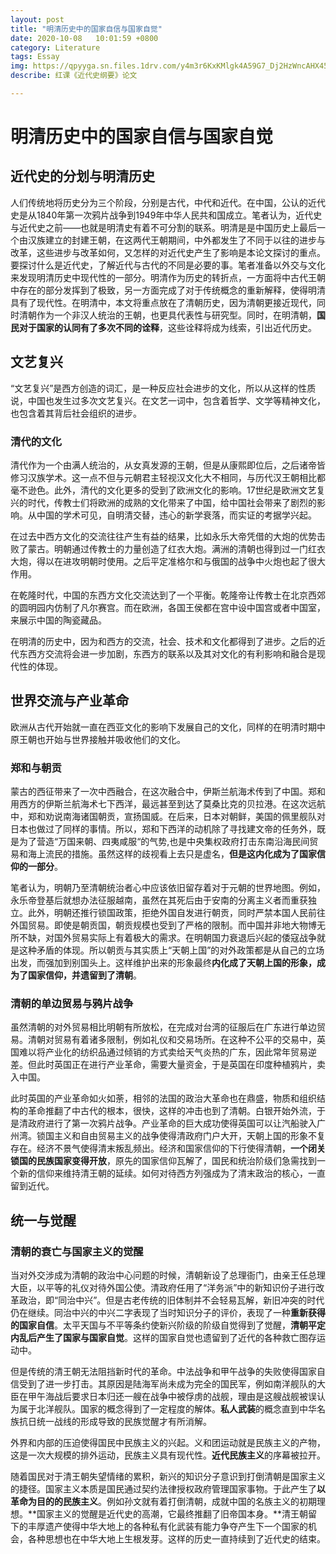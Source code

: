 ```yaml
---
layout: post
title: "明清历史中的国家自信与国家自觉"
date: 2020-10-08   10:01:59 +0800
category: Literature
tags: Essay
img: https://qpyyga.sn.files.1drv.com/y4m3r6KxKMlgk4A59G7_Dj2HzWncAHX45egYNM7zphtyGB6aMw7xNiV-_OmSUL6Ns6N8PuSUq96Qwb3GFhOY_SOr5s6gABub7bx0LFzsBCXFnHb2ZfN8O1X1rxxexpf8utI2-4ZnokwdchCsrV3TLc7U9-VZ0E15chckGV8uHD6I8wVmFx-ejK56IQjWxxepTEchrwzvVoJ5L5hub7HzjXIvQ?width=600&height=450&cropmode=none
describe: 红课《近代史纲要》论文

---
```


# 明清历史中的国家自信与国家自觉

## 近代史的分划与明清历史

人们传统地将历史分为三个阶段，分别是古代，中代和近代。在中国，公认的近代史是从1840年第一次鸦片战争到1949年中华人民共和国成立。笔者认为，近代史与近代史之前——也就是明清史有着不可分割的联系。明清是是中国历史上最后一个由汉族建立的封建王朝，在这两代王朝期间，中外都发生了不同于以往的进步与改革，这些进步与改革如何，又怎样的对近代史产生了影响是本论文探讨的重点。要探讨什么是近代史，了解近代与古代的不同是必要的事。笔者准备以外交与文化来发现明清历史中现代性的一部分。明清作为历史的转折点，一方面将中古代王朝中存在的部分发挥到了极致，另一方面完成了对于传统概念的重新解释，使得明清具有了现代性。在明清中，本文将重点放在了清朝历史，因为清朝更接近现代，同时清朝作为一个非汉人统治的王朝，也更具代表性与研究型。同时，在明清朝，**国民对于国家的认同有了多次不同的诠释**，这些诠释将成为线索，引出近代历史。

## 文艺复兴

“文艺复兴”是西方创造的词汇，是一种反应社会进步的文化，所以从这样的性质说，中国也发生过多次文艺复兴。在文艺一词中，包含着哲学、文学等精神文化，也包含着其背后社会组织的进步。

### 清代的文化

清代作为一个由满人统治的，从女真发源的王朝，但是从康熙即位后，之后诸帝皆修习汉族学术。这一点不但与元朝君主轻视汉文化大不相同，与历代汉王朝相比都毫不逊色。此外，清代的文化更多的受到了欧洲文化的影响。17世纪是欧洲文艺复兴的时代，传教士们将欧洲的成熟的文化带来了中国，给中国社会带来了剧烈的影响。从中国的学术可见，自明清交替，违心的新学衰落，而实证的考据学兴起。

在过去中西方文化的交流往往产生有益的结果，比如永乐大帝凭借的大炮的优势击败了蒙古。明朝通过传教士的力量创造了红衣大炮。满洲的清朝也得到过一门红衣大炮，得以在进攻明朝时使用。之后平定准格尔和与俄国的战争中火炮也起了很大作用。

在乾隆时代，中国的东西方文化交流达到了一个平衡。乾隆帝让传教士在北京西郊的圆明园内仿制了凡尔赛宫。而在欧洲，各国王侯都在宫中设中国宫或者中国室，来展示中国的陶瓷藏品。

在明清的历史中，因为和西方的交流，社会、技术和文化都得到了进步。之后的近代东西方交流将会进一步加剧，东西方的联系以及其对文化的有利影响和融合是现代性的体现。

## 世界交流与产业革命

欧洲从古代开始就一直在西亚文化的影响下发展自己的文化，同样的在明清时期中原王朝也开始与世界接触并吸收他们的文化。

### 郑和与朝贡

蒙古的西征带来了一次中西融合，在这次融合中，伊斯兰航海术传到了中国。郑和用西方的伊斯兰航海术七下西洋，最远甚至到达了莫桑比克的贝拉港。在这次远航中，郑和劝说南海诸国朝贡，宣扬国威。在后来，日本对朝鲜，美国的佩里舰队对日本也做过了同样的事情。所以，郑和下西洋的动机除了寻找建文帝的任务外，既是为了营造“万国来朝、四夷咸服“的气势,也是中央集权政府打击东南沿海民间贸易和海上流民的措施。虽然这样的歧视看上去只是虚名，**但是这内化成为了国家信仰的一部分**。

笔者认为，明朝乃至清朝统治者心中应该依旧留存着对于元朝的世界地图。例如，永乐帝登基后就想办法征服越南，虽然在其死后由于安南的分离主义者而重获独立。此外，明朝还推行锁国政策，拒绝外国自发进行朝贡，同时严禁本国人民前往外国贸易。即使是朝贡国，朝贡规模也受到了严格的限制。而中国并非地大物博无所不缺，对国外贸易实际上有着极大的需求。在明朝国力衰退后兴起的倭寇战争就是这种矛盾的体现。所以朝贡与其实质上“天朝上国”的对外政策都是从自己的立场出发，而强加到别国头上。这样维护出来的形象最终**内化成了天朝上国的形象，成为了国家信仰，并遗留到了清朝**。

### 清朝的单边贸易与鸦片战争

虽然清朝的对外贸易相比明朝有所放松，在完成对台湾的征服后在广东进行单边贸易。清朝对贸易有着诸多限制，例如礼仪和交易场所。在这种不公平的交易中，英国难以将产业化的纺织品通过倾销的方式卖给天气炎热的广东，因此常年贸易逆差。但此时英国正在进行产业革命，需要大量资金，于是英国在印度种植鸦片，卖入中国。

此时英国的产业革命如火如荼，相邻的法国的政治大革命也在鼎盛，物质和组织结构的革命推翻了中古代的根本，很快，这样的冲击也到了清朝。白银开始外流，于是清政府进行了第一次鸦片战争。产业革命的巨大成功使得英国可以让汽船驶入广州湾。锁国主义和自由贸易主义的战争使得清政府门户大开，天朝上国的形象不复存在。经济不景气使得清末叛乱频出。经济和国家信仰的下行使得清朝，**一个闭关锁国的民族国家变得开放**，原先的国家信仰瓦解了，国民和统治阶级们急需找到一个新的信仰来维持清王朝的延续。如何对待西方列强成为了清末政治的核心，一直留到近代。

## 统一与觉醒

### 清朝的衰亡与国家主义的觉醒

当对外交涉成为清朝的政治中心问题的时候，清朝新设了总理衙门，由亲王任总理大臣，以平等的礼仪对待外国公使。清政府任用了“洋务派”中的新知识份子进行改革政治，即“同治中兴”。但是古老传统的旧体制并不会轻易瓦解，新旧冲突的时代仍在继续。同治中兴的中兴二字表现了当时知识分子的评价，表现了一种**重新获得的国家自信**。太平天国与不平等条约使新兴阶级的阶级自觉得到了觉醒，**清朝平定内乱后产生了国家与国家自觉**。这样的国家自觉也遗留到了近代的各种救亡图存运动中。

但是传统的清王朝无法阻挡新时代的革命。中法战争和甲午战争的失败使得国家自信受到了进一步打击。其原因是陆海军尚未成为完全的国民军，例如南洋舰队的大臣在甲午海战后要求日本归还一艘在战争中被俘虏的战舰，理由是这艘战舰被误认为属于北洋舰队。国家的概念得到了一定程度的解体。**私人武装**的概念直到中华名族抗日统一战线的形成导致的民族觉醒才有所消解。

外界和内部的压迫使得国民中民族主义的兴起。义和团运动就是民族主义的产物，这是一次大规模的排外运动，民族主义具有现代性。**近代民族主义**的序幕被拉开。

随着国民对于清王朝失望情绪的累积，新兴的知识分子意识到打倒清朝是国家主义的捷径。国家主义本质是国民通过契约法律授权政府管理国家事物。于此产生了**以革命为目的的民族主义**。例如孙文就有着打倒清朝，成就中国的名族主义的初期理想。**国家主义的觉醒是近代史的高潮，它最终推翻了旧帝国本身。**清王朝留下的丰厚遗产使得中华大地上的各种私有化武装有能力争夺产生下一个国家的机会，各种思想也在中华大地上生根发芽。这样的历史一直持续到了近代史的结束。



